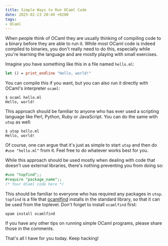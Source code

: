 ```yaml
---
title: Simple Ways to Run OCaml Code
date: 2025-02-23 20:49 +0200
tags:
- OCaml
---
```


When people think of OCaml they are usually thinking of compiling code to a
binary before they are able to run it. While most OCaml code is indeed compiled
to binaries, you don't really need to do this, especially while you're learning
the language and are mostly playing with small exercises.

Imagine you have something like this in a file named `hello.ml`:

```ocaml
let () = print_endline "Hello, world!"
```

You can compile this if you want, but you can also run it directly with OCaml's
interpreter `ocaml`:

```console
$ ocaml hello.ml 
Hello, world!
```

This approach should be familiar to anyone who has ever used a scripting
language like Perl, Python, Ruby or JavaScript. You can do the same with `utop`
as well:

```console
$ utop hello.ml 
Hello, world!
```

Of course, one can argue that it's just as simple to start `utop` and then
do `#use "hello.ml"` from it. Feel free to do whatever works best for you.

While this approach should be used mostly when dealing with code that doesn't
use external libraries, there's nothing preventing you from doing so:

```ocaml
#use "topfind";;
#require "package_name";;
(* Your OCaml code here *)
```

This should be familiar to everyone who has required any packages in `utop`.
`topfind` is a file that [ocamlfind](https://github.com/ocaml/ocamlfind) installs
in the standard library, so that it can be used from the toplevel.
Don't forget to install `ocamlfind` first:

```shell
opam install ocamlfind
```

If you have any other tips on running simple OCaml programs, please
share those in the comments.

That's all I have for you today. Keep hacking!
